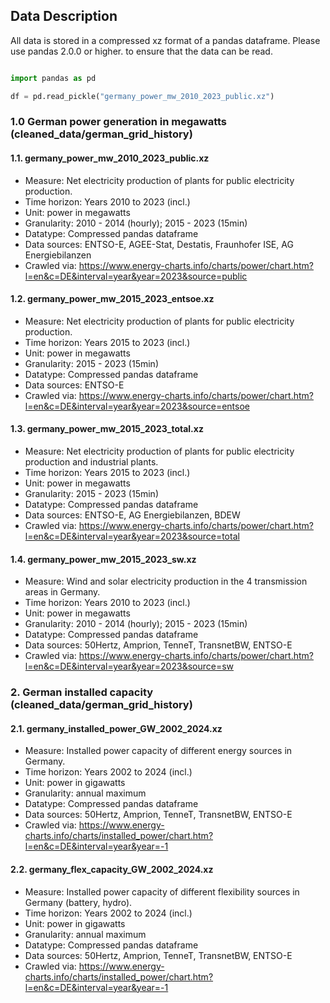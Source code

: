 ## Data Description

All data is stored in a compressed xz format of a pandas dataframe. 
Please use pandas 2.0.0 or higher. to ensure that the data can be read.

```python

import pandas as pd

df = pd.read_pickle("germany_power_mw_2010_2023_public.xz")

```

### 1.0 German power generation in megawatts (cleaned_data/german_grid_history)

#### 1.1. germany_power_mw_2010_2023_public.xz

- Measure: Net electricity production of plants for public electricity production.
- Time horizon: Years 2010 to 2023 (incl.)
- Unit: power in megawatts
- Granularity: 2010 - 2014 (hourly); 2015 - 2023 (15min)
- Datatype: Compressed pandas dataframe
- Data sources: ENTSO-E, AGEE-Stat, Destatis, Fraunhofer ISE, AG Energiebilanzen
- Crawled via: https://www.energy-charts.info/charts/power/chart.htm?l=en&c=DE&interval=year&year=2023&source=public

#### 1.2. germany_power_mw_2015_2023_entsoe.xz

- Measure: Net electricity production of plants for public electricity production.
- Time horizon: Years 2015 to 2023 (incl.)
- Unit: power in megawatts
- Granularity: 2015 - 2023 (15min)
- Datatype: Compressed pandas dataframe
- Data sources: ENTSO-E
- Crawled via: https://www.energy-charts.info/charts/power/chart.htm?l=en&c=DE&interval=year&year=2023&source=entsoe

#### 1.3. germany_power_mw_2015_2023_total.xz

- Measure: Net electricity production of plants for public electricity production and industrial plants.
- Time horizon: Years 2015 to 2023 (incl.)
- Unit: power in megawatts
- Granularity: 2015 - 2023 (15min)
- Datatype: Compressed pandas dataframe
- Data sources: ENTSO-E, AG Energiebilanzen, BDEW
- Crawled via: https://www.energy-charts.info/charts/power/chart.htm?l=en&c=DE&interval=year&year=2023&source=total

#### 1.4. germany_power_mw_2015_2023_sw.xz

- Measure: Wind and solar electricity production in the 4 transmission areas in Germany.
- Time horizon: Years 2010 to 2023 (incl.)
- Unit: power in megawatts
- Granularity: 2010 - 2014 (hourly); 2015 - 2023 (15min)
- Datatype: Compressed pandas dataframe
- Data sources: 50Hertz, Amprion, TenneT, TransnetBW, ENTSO-E
- Crawled via: https://www.energy-charts.info/charts/power/chart.htm?l=en&c=DE&interval=year&year=2023&source=sw

### 2. German installed capacity (cleaned_data/german_grid_history)

#### 2.1. germany_installed_power_GW_2002_2024.xz

- Measure: Installed power capacity of different energy sources in Germany.
- Time horizon: Years 2002 to 2024 (incl.)
- Unit: power in gigawatts
- Granularity: annual maximum
- Datatype: Compressed pandas dataframe
- Data sources: 50Hertz, Amprion, TenneT, TransnetBW, ENTSO-E
- Crawled via: https://www.energy-charts.info/charts/installed_power/chart.htm?l=en&c=DE&interval=year&year=-1

#### 2.2. germany_flex_capacity_GW_2002_2024.xz

- Measure: Installed power capacity of different flexibility sources in Germany (battery, hydro).
- Time horizon: Years 2002 to 2024 (incl.)
- Unit: power in gigawatts
- Granularity: annual maximum
- Datatype: Compressed pandas dataframe
- Data sources: 50Hertz, Amprion, TenneT, TransnetBW, ENTSO-E
- Crawled via: https://www.energy-charts.info/charts/installed_power/chart.htm?l=en&c=DE&interval=year&year=-1

